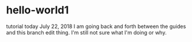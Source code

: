 # hello-world1
tutorial today July 22, 2018
I am going back and forth between the guides and this branch edit thing. I'm still not sure what I'm doing or why. 
